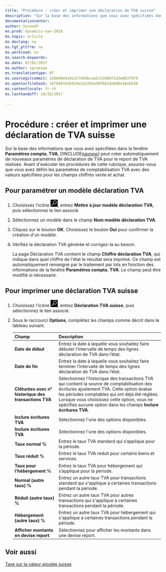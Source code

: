 ```yaml
---
title: "Procédure : créer et imprimer une déclaration de TVA suisse"
description: "Sur la base des informations que vous avez spécifiées dans la fenêtre **Paramètres compta. TVA**, [!INCLUDE[navnow](../../includes/navnow_md.md)] peut créer automatiquement de nouveaux paramètres de déclaration de TVA pour le report de TVA réalisée. Avant d'exécuter les procédures de cette rubrique, assurez-vous que vous avez défini les paramètres de comptabilisation TVA avec des valeurs spécifiées pour les champs chiffrés vente et achat."
documentationcenter: 
author: SorenGP
ms.prod: dynamics-nav-2018
ms.topic: article
ms.devlang: na
ms.tgt_pltfrm: na
ms.workload: na
ms.search.keywords: 
ms.date: 07/01/2017
ms.author: sgroespe
ms.translationtype: HT
ms.sourcegitcommit: a16640e014e157d4dbcaabc53d0df2d3e063f8f9
ms.openlocfilehash: 1670467e54419a2e229a449f6b14e696e16eb536
ms.contentlocale: fr-ch
ms.lasthandoff: 10/26/2017

---
```

# <a name="how-to-create-and-print-a-swiss-vat-statement"></a>Procédure : créer et imprimer une déclaration de TVA suisse
Sur la base des informations que vous avez spécifiées dans la fenêtre **Paramètres compta. TVA**, [!INCLUDE[navnow](../../includes/navnow_md.md)] peut créer automatiquement de nouveaux paramètres de déclaration de TVA pour le report de TVA réalisée. Avant d'exécuter les procédures de cette rubrique, assurez-vous que vous avez défini les paramètres de comptabilisation TVA avec des valeurs spécifiées pour les champs chiffrés vente et achat.  

## <a name="to-set-up-a-swiss-vat-statement-template"></a>Pour paramétrer un modèle déclaration TVA  

1.  Choisissez l'icône ![Page ou état pour la recherche](../../media/ui-search/search_small.png "icône Page ou état pour la recherche"), entrez **Mettre à jour modèle déclaration TVA**, puis sélectionnez le lien associé.  
2.  Sélectionnez un modèle dans le champ **Nom modèle déclaration TVA**.
3.  Cliquez sur le bouton **OK**. Choisissez le bouton **Oui** pour confirmer la création d'un modèle.  
4.  Vérifiez la déclaration TVA générée et corrigez-la au besoin.  

     La page Déclaration TVA contient le champ **Chiffre déclaration TVA**, qui indique dans quel chiffre de l'état le résultat sera imprimé. Ce champ est automatiquement renseigné par le traitement par lots en fonction des informations de la fenêtre **Paramètres compta. TVA**. Le champ peut être modifié si nécessaire.  

## <a name="to-print-the-swiss-vat-statement"></a>Pour imprimer une déclaration TVA suisse  

1.  Choisissez l'icône ![Page ou état pour la recherche](../../media/ui-search/search_small.png "icône Page ou état pour la recherche"), entrez **Déclaration TVA suisse**, puis sélectionnez le lien associé.  
2.  Sous le raccourci **Options**, complétez les champs comme décrit dans le tableau suivant.  

    |Champ|Description|  
    |---------------------------------|---------------------------------------|  
    |**Date de début**|Entrez la date à laquelle vous souhaitez faire débuter l’intervalle de temps des lignes déclaration de TVA dans l’état.|  
    |**Date de fin**|Entrez la date à laquelle vous souhaitez faire terminer l’intervalle de temps des lignes déclaration de TVA dans l’état.|  
    |**Clôturées avec n° historique des transactions TVA**|Sélectionnez l'historique des transactions TVA qui contient la source de comptabilisation des écritures ajustement TVA. Cette option évalue les périodes comptables qui ont déjà été réglées. Lorsque vous choisissez cette option, vous ne spécifiez aucune option dans les champs **Inclure écritures TVA**.|  
    |**Inclure écritures TVA**|Sélectionnez l'une des options disponibles.|  
    |**Inclure écritures TVA**|Sélectionnez l'une des options disponibles.|  
    |**Taux normal %**|Entrez le taux TVA standard qui s’applique pour la période.|  
    |**Taux réduit %**|Entrez le taux TVA réduit pour certains biens et services.|  
    |**Taux pour l'hébergement %**|Entrez le taux TVA pour hébergement qui s’applique pour la période.|  
    |**Normal (autre taux) %**|Entrez un autre taux TVA pour transactions standard qui s'applique à certaines transactions pendant la période.|  
    |**Réduit (autre taux) %**|Entrez un autre taux TVA pour autres transactions qui s'applique à certaines transactions pendant la période.|  
    |**Hébergement (autre taux) %**|Entrez un autre taux TVA pour hébergement qui s'applique à certaines transactions pendant la période.|  
    |**Afficher montants en devise report**|Sélectionnez pour afficher les montants dans une devise report.|  

## <a name="see-also"></a>Voir aussi  
 [Taxe sur la valeur ajoutée suisse](swiss-value-added-tax.md)

